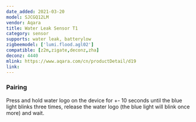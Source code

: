 ```yaml
---
date_added: 2021-03-20
model: SJCGQ12LM
vendor: Aqara
title: Water Leak Sensor T1
category: sensor
supports: water leak, batterylow
zigbeemodel: ['lumi.flood.agl02']
compatible: [z2m,zigate,deconz,zha]
deconz: 4440
mlink: https://www.aqara.com/cn/productDetail/d19
link: 
---
```



### Pairing
Press and hold water logo on the device for +- 10 seconds until the blue light blinks
three times, release the water logo (the blue light will blink once more) and wait.
